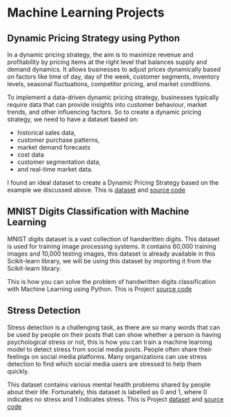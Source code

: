 # Machine Learning Projects
## Dynamic Pricing Strategy using Python
In a dynamic pricing strategy, the aim is to maximize revenue and profitability by pricing items at the right level that balances supply and demand dynamics. It allows businesses to adjust prices dynamically based on factors like time of day, day of the week, customer segments, inventory levels, seasonal fluctuations, competitor pricing, and market conditions.

To implement a data-driven dynamic pricing strategy, businesses typically require data that can provide insights into customer behaviour, market trends, and other influencing factors. So to create a dynamic pricing strategy, we need to have a dataset based on:
- historical sales data,
- customer purchase patterns,
- market demand forecasts
- cost data
- customer segmentation data, 
- and real-time market data.

I found an ideal dataset to create a Dynamic Pricing Strategy based on the example we discussed above. This is [dataset](https://github.com/thariqali08/Machine-Learning-Projects/blob/main/Dynamic%20Pricing%20Strategy/dynamic_pricing.csv) and [source code](https://github.com/thariqali08/Machine-Learning-Projects/blob/main/Dynamic%20Pricing%20Strategy/Dyn_strat.ipynb)


## MNIST Digits Classification with Machine Learning
MNIST digits dataset is a vast collection of handwritten digits. This dataset is used for training image processing systems. It contains 60,000 training images and 10,000 testing images, this dataset is already available in this Scikit-learn library, we will be using this dataset by importing it from the Scikit-learn library.

This is how you can solve the problem of handwritten digits classification with Machine Learning using Python. This is Project [source code](https://github.com/thariqali08/Machine-Learning-Projects/blob/main/MNIST%20Digits%20Classification/model_clss.ipynb)

## Stress Detection
Stress detection is a challenging task, as there are so many words that can be used by people on their posts that can show whether a person is having psychological stress or not, this is how you can train a machine learning model to detect stress from social media posts. People often share their feelings on social media platforms. Many organizations can use stress detection to find which social media users are stressed to help them quickly.

This dataset contains various mental health problems shared by people about their life. Fortunately, this dataset is labelled as 0 and 1, where 0 indicates no stress and 1 indicates stress.  This is Project [dataset](https://github.com/thariqali08/Machine-Learning-Projects/blob/main/Stress%20Detection/dataset.csv) and [source code](https://github.com/thariqali08/Machine-Learning-Projects/blob/main/Stress%20Detection/stress_det.ipynb)

